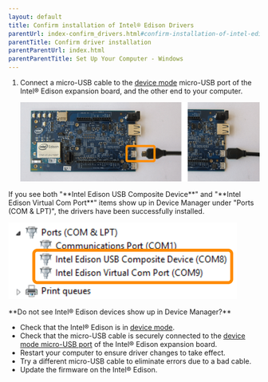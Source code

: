 ```yaml
---
layout: default
title: Confirm installation of Intel® Edison Drivers
parentUrl: index-confirm_drivers.html#confirm-installation-of-intel-edison-drivers
parentTitle: Confirm driver installation
parentParentUrl: index.html
parentParentTitle: Set Up Your Computer - Windows
---
```


1. Connect a micro-USB cable to the [device mode](../../assembly/arduino_expansion_board/details-device_mode_cable.html) micro-USB port of the Intel® Edison expansion board, and the other end to your computer.
  
    ![Micro-USB cable being plugged into the top micro-USB connector](../../assembly/arduino_expansion_board/images/device_mode-usb_cable-before_after.png)
  
<div class="callout done" markdown="1">
If you see both "**Intel Edison USB Composite Device**" and "**Intel Edison Virtual Com Port**" items show up in Device Manager under "Ports (COM & LPT)", the drivers have been successfully installed. 

![Two "Intel Edison" entries in Device Manager](images/device_manager-intel_edison.png)
</div>


<div class="callout troubleshooting" markdown="1">
**Do not see Intel® Edison devices show up in Device Manager?**

* Check that the Intel® Edison is in [device mode](../../assembly/arduino_expansion_board/index-connecting_cables.html#device-mode-vs-host-mode).
* Check that the micro-USB cable is securely connected to the [device mode micro-USB port](../../assembly/arduino_expansion_board/index-connecting_cables.html#device-mode-micro-usb-cable) of the Intel® Edison expansion board.
* Restart your computer to ensure driver changes to take effect.
* Try a different micro-USB cable to eliminate errors due to a bad cable.
* Update the firmware on the Intel® Edison. <!-- Refer to [Flash Edison Firmware Manually](../../flash_firmware/manually/index.html). -->
</div>